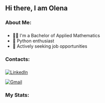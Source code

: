 ## Hi there, I am Olena

###

<h3 align="left">About Me:</h3>

###

<ul>
  <li>👩‍🏫 I'm a Bachelor of Applied Mathematics </li>
  <li>🐍 Python enthusiast </li>
  <li>🔎 Actively seeking job opportunities </li>
</ul>

###

<h3 align="left">Contacts:</h3>

###

[![LinkedIn](https://img.shields.io/static/v1?message=LinkedIn&logo=linkedin&label=&color=0077B5&logoColor=white&labelColor=&style=for-the-badge)](https://www.linkedin.com/in/olena-sazonets-677793295/)

[![Gmail](https://img.shields.io/static/v1?message=Gmail&logo=gmail&label=&color=D14836&logoColor=white&labelColor=&style=for-the-badge)](mailto:osazonets@gmail.com)

###

<h3 align="left">My Stats:</h3>

###

<div align="center">
  
</div>

###
